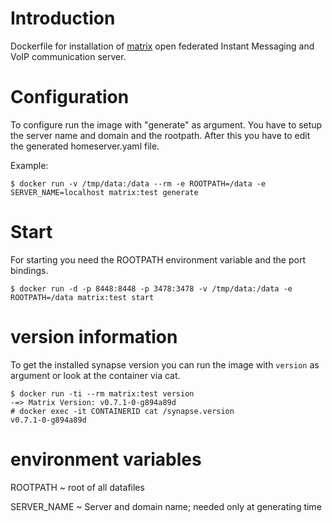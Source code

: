 
# Introduction

Dockerfile for installation of [matrix] open federated Instant Messaging and
VoIP communication server.

[matrix]: matrix.org

# Configuration

To configure run the image with "generate" as argument. You have to setup the
server name and domain and the rootpath. After this you have to edit the
generated homeserver.yaml file.

Example:

    $ docker run -v /tmp/data:/data --rm -e ROOTPATH=/data -e SERVER_NAME=localhost matrix:test generate

# Start

For starting you need the ROOTPATH environment variable and the port bindings.

    $ docker run -d -p 8448:8448 -p 3478:3478 -v /tmp/data:/data -e ROOTPATH=/data matrix:test start

# version information

To get the installed synapse version you can run the image with `version` as
argument or look at the container via cat.

    $ docker run -ti --rm matrix:test version
    -=> Matrix Version: v0.7.1-0-g894a89d
    # docker exec -it CONTAINERID cat /synapse.version
    v0.7.1-0-g894a89d

# environment variables

ROOTPATH
  ~ root of all datafiles

SERVER_NAME
  ~ Server and domain name; needed only at generating time


